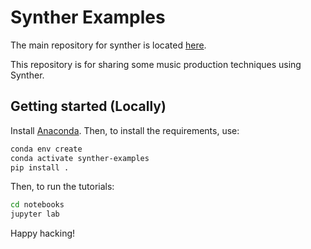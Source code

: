 # Synther Examples

The main repository for synther is located [here](https://github.com/ptrick/synther).

This repository is for sharing some music production techniques using Synther.

## Getting started (Locally)

Install [Anaconda](https://www.anaconda.com/). Then, to install the requirements, use:

```bash
conda env create
conda activate synther-examples
pip install .
```

Then, to run the tutorials:

```bash
cd notebooks
jupyter lab
```

Happy hacking!